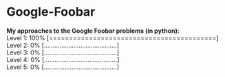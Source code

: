 # Google-Foobar
**My approaches to the Google Foobar problems (in python):**  
Level 1: 100% [==========================================]  
Level 2:   0% [..........................................]  
Level 3:   0% [..........................................]  
Level 4:   0% [..........................................]  
Level 5:   0% [..........................................]  
